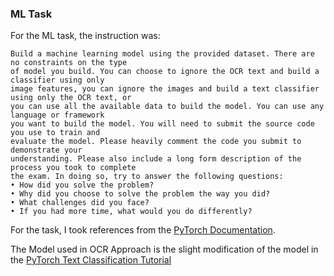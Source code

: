 ### ML Task

For the ML task, the instruction was:
```text
Build a machine learning model using the provided dataset. There are no constraints on the type
of model you build. You can choose to ignore the OCR text and build a classifier using only
image features, you can ignore the images and build a text classifier using only the OCR text, or
you can use all the available data to build the model. You can use any language or framework
you want to build the model. You will need to submit the source code you use to train and
evaluate the model. Please heavily comment the code you submit to demonstrate your
understanding. Please also include a long form description of the process you took to complete
the exam. In doing so, try to answer the following questions:
• How did you solve the problem?
• Why did you choose to solve the problem the way you did?
• What challenges did you face?
• If you had more time, what would you do differently?

```

For the task, I took references from the [PyTorch Documentation](https://pytorch.org/docs/stable/index.html).

The Model used in OCR Approach is the slight modification of the model in the [PyTorch Text Classification Tutorial](https://pytorch.org/tutorials/beginner/text_sentiment_ngrams_tutorial.html) 

